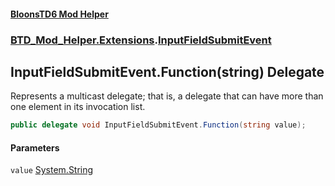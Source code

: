 #### [BloonsTD6 Mod Helper](index.md 'index')
### [BTD_Mod_Helper.Extensions](index.md#BTD_Mod_Helper.Extensions 'BTD_Mod_Helper.Extensions').[InputFieldSubmitEvent](BTD_Mod_Helper.Extensions.InputFieldSubmitEvent.md 'BTD_Mod_Helper.Extensions.InputFieldSubmitEvent')

## InputFieldSubmitEvent.Function(string) Delegate

Represents a multicast delegate; that is, a delegate that can have more than one element in its invocation list.

```csharp
public delegate void InputFieldSubmitEvent.Function(string value);
```
#### Parameters

<a name='BTD_Mod_Helper.Extensions.InputFieldSubmitEvent.Function(string).value'></a>

`value` [System.String](https://docs.microsoft.com/en-us/dotnet/api/System.String 'System.String')